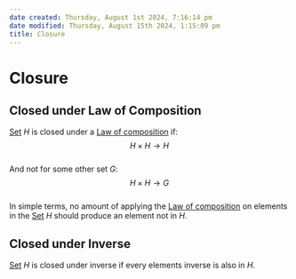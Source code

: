 ```yaml
---  
date created: Thursday, August 1st 2024, 7:16:14 pm  
date modified: Thursday, August 15th 2024, 1:15:09 pm  
title: Closure  
---  
```

# Closure  
## Closed under Law of Composition  
[Set](./Sets/Set.md) $H$ is closed under a [Law of composition](./Law%252520of%252520composition.md) if:  
$$H\times H \rightarrow H$$  
And not for some other set $G$:  
$$H\times H \rightarrow G$$  
In simple terms, no amount of applying the [Law of composition](./Law%252520of%252520composition.md) on elements in the [Set](./Sets/Set.md) $H$ should produce an element not in $H$.  
## Closed under Inverse  
[Set](./Sets/Set.md) $H$ is closed under inverse if every elements inverse is also in $H$.  

